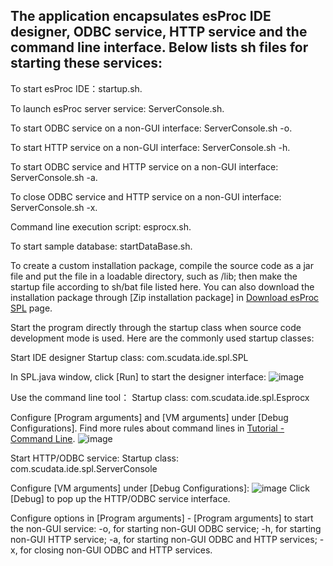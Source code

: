 ## The application encapsulates esProc IDE designer, ODBC service, HTTP service and the command line interface. Below lists sh files for starting these services:

To start esProc IDE：startup.sh.

To launch esProc server service: ServerConsole.sh.

To start ODBC service on a non-GUI interface: ServerConsole.sh -o.

To start HTTP service on a non-GUI interface: ServerConsole.sh -h.

To start ODBC service and HTTP service on a non-GUI interface: ServerConsole.sh -a.

To close ODBC service and HTTP service on a non-GUI interface: ServerConsole.sh -x.

Command line execution script: esprocx.sh.

To start sample database: startDataBase.sh.

To create a custom installation package, compile the source code as a jar file and put the file in a loadable directory, such as /lib; then make the startup file according to sh/bat file listed here. You can also download the installation package through [Zip installation package] in [Download esProc SPL](https://c.scudata.com/article/1595817756260) page.

Start the program directly through the startup class when source code development mode is used. Here are the commonly used startup classes:

Start IDE designer
Startup class: com.scudata.ide.spl.SPL

In SPL.java window, click [Run] to start the designer interface:
 ![image](https://www.esproc.com/wp-content/themes/scudata-en/github_esproc_img/bin-readme1.png)


Use the command line tool：
Startup class: com.scudata.ide.spl.Esprocx

Configure [Program arguments] and [VM arguments] under [Debug Configurations]. Find more rules about command lines in [Tutorial - Command Line](https://doc.esproc.com/esproc/tutorial/minglinghang.html).
 ![image](https://www.esproc.com/wp-content/themes/scudata-en/github_esproc_img/bin-readme2.png) 

Start HTTP/ODBC service:
Startup class: com.scudata.ide.spl.ServerConsole

Configure [VM arguments] under [Debug Configurations]:
  ![image](https://www.esproc.com/wp-content/themes/scudata-en/github_esproc_img/bin-readme3.png)
Click [Debug] to pop up the HTTP/ODBC service interface.

Configure options in [Program arguments] - [Program arguments] to start the non-GUI service:
-o, for starting non-GUI ODBC service;
-h, for starting non-GUI HTTP service;
-a, for starting non-GUI ODBC and HTTP services;
-x, for closing non-GUI ODBC and HTTP services.

